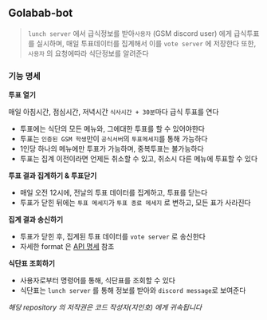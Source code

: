 ## Golabab-bot

> `lunch server` 에서 급식정보를 받아`사용자` (GSM discord user) 에게 급식투표를 실시하며,
매일 투표데이터를 집계해서 이를 `vote server` 에 저장한다
또한, `사용자` 의 요청에따라 식단정보를 알려준다

### 기능 명세

**투표 열기**

매일 아침시간, 점심시간, 저녁시간 `식사시간 + 30분`마다 급식 투표를 연다

- 투표에는 식단의 모든 메뉴와, 그에대한 투표를 할 수 있어야한다
- 투표는 `인증된 GSM 학생`만이 `공식서버`의  `투표메세지`를 통해 가능하다
- 1인당 하나의 메뉴에만 투표가 가능하며, 중복투표는 불가능하다
- 투표는 집계 이전이라면 언제든 취소할 수 있고, 취소시 다른 메뉴에 투표할 수 있다

**투표 결과 집계하기 & 투표닫기**

- 매일 오전 12시에, 전날의 투표 데이터를 집계하고, 투표를 닫는다
- 투표가 닫힌 뒤에는 `투표 메세지`가 `투표 종료 메세지` 로 변하고, 모든 표가 사라진다

**집계 결과 송신하기**

- 투표가 닫힌 후, 집계된 투표 데이터를 `vote server` 로 송신한다
- 자세한 format 은 [API 명세](https://www.notion.so/a7b7e82b1a1148de8c24f8f4e6391d6a) 참조

**식단표 조회하기**

- 사용자로부터 명령어를 통해, 식단표를 조회할 수 있다
- 식단표는 `lunch server` 를 통해 정보를 받아와 `discord message`로 보여준다

_해당 repository 의 저작권은 코드 작성자(지인호) 에게 귀속됩니다_
